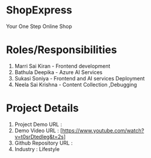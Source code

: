 # ShopExpress
Your One Step Online Shop
# Roles/Responsibilities
  1. Marri Sai Kiran    - Frontend development
  2. Bathula Deepika    - Azure AI Services
  3. Sukasi Soniya      - Frontend and AI services Deployment
  4. Neela Sai Krishna  - Content Collection ,Debugging
# Project Details
1. Project Demo URL : 
  1. Demo Video URL : [https://www.youtube.com/watch?v=t0srDtedIeg&t=2s]
  1. Github Repository URL : 
  1. Industry : Lifestyle     
